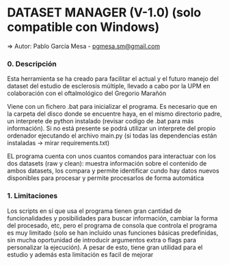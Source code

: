 
# DATASET MANAGER (V-1.0) (solo compatible con Windows)

=> Autor: Pablo García Mesa - pgmesa.sm@gmail.com

### 0. Descripción
Esta herramienta se ha creado para facilitar el actual y el futuro manejo del dataset del estudio de esclerosis múltiple,
llevado a cabo por la UPM en colaboración con el oftalmológico del Gregorio Marañón 

Viene con un fichero .bat para inicializar el programa. Es necesario que en la carpeta del disco donde se encuentre haya, en 
el mismo directorio padre, un interprete de python instalado (revisar codigo de .bat para más información). Si no está presente se podrá utilizar un interprete del propio ordenador ejecutando el archivo main.py (si todas las dependencias están instaladas -> mirar requirements.txt)

EL programa cuenta con unos cuantos comandos para interactuar con los dos datasets (raw y clean): muestra información 
sobre el contenido de ambos datasets, los compara y permite identificar cundo hay datos nuevos disponibles para procesar
y permite procesarlos de forma automática

### 1. Limitaciones
Los scripts en sí que usa el programa tienen gran cantidad de funcionalidades y posibilidades para buscar información, cambiar la forma del procesado, etc, pero el programa de consola que controla el programa es muy limitado (solo se han incluido unas funciones básicas predefinidas, sin mucha oportunidad de introducir argumentos extra o flags para personalizar la ejecución). A pesar de esto, tiene gran utilidad para el estudio y además esta limitación es facil de mejorar